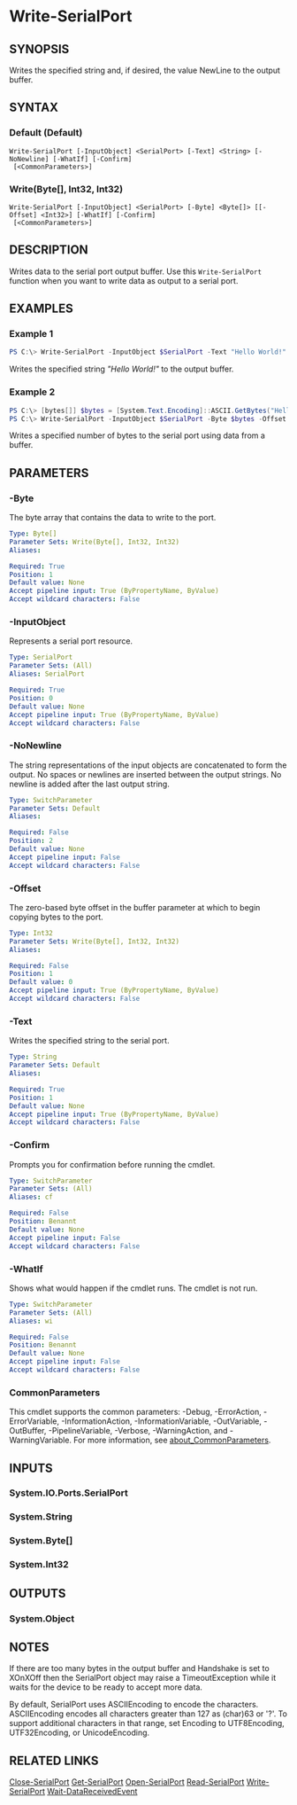 ﻿---
external help file: System.IO.Ports.Commands-help.xml
Module Name: System.IO.Ports.Commands
online version: https://github.com/lmissel/System.IO.Ports.Commands
schema: 2.0.0
---

# Write-SerialPort

## SYNOPSIS
Writes the specified string and, if desired, the value NewLine to the output buffer.

## SYNTAX

### Default (Default)
```
Write-SerialPort [-InputObject] <SerialPort> [-Text] <String> [-NoNewline] [-WhatIf] [-Confirm]
 [<CommonParameters>]
```

### Write(Byte[], Int32, Int32)
```
Write-SerialPort [-InputObject] <SerialPort> [-Byte] <Byte[]> [[-Offset] <Int32>] [-WhatIf] [-Confirm]
 [<CommonParameters>]
```

## DESCRIPTION
Writes data to the serial port output buffer. Use this `Write-SerialPort` function when you want to write data as output to a serial port.

## EXAMPLES

### Example 1
```powershell
PS C:\> Write-SerialPort -InputObject $SerialPort -Text "Hello World!"
```

Writes the specified string *"Hello World!"* to the output buffer.

### Example 2
```powershell
PS C:\> [bytes[]] $bytes = [System.Text.Encoding]::ASCII.GetBytes("Hello World!")
PS C:\> Write-SerialPort -InputObject $SerialPort -Byte $bytes -Offset 0
```

Writes a specified number of bytes to the serial port using data from a buffer.

## PARAMETERS

### -Byte
The byte array that contains the data to write to the port.

```yaml
Type: Byte[]
Parameter Sets: Write(Byte[], Int32, Int32)
Aliases:

Required: True
Position: 1
Default value: None
Accept pipeline input: True (ByPropertyName, ByValue)
Accept wildcard characters: False
```

### -InputObject
Represents a serial port resource.

```yaml
Type: SerialPort
Parameter Sets: (All)
Aliases: SerialPort

Required: True
Position: 0
Default value: None
Accept pipeline input: True (ByPropertyName, ByValue)
Accept wildcard characters: False
```

### -NoNewline
The string representations of the input objects are concatenated to form the output. No spaces or newlines are inserted between the output strings. No newline is added after the last output string.

```yaml
Type: SwitchParameter
Parameter Sets: Default
Aliases:

Required: False
Position: 2
Default value: None
Accept pipeline input: False
Accept wildcard characters: False
```

### -Offset
The zero-based byte offset in the buffer parameter at which to begin copying bytes to the port.

```yaml
Type: Int32
Parameter Sets: Write(Byte[], Int32, Int32)
Aliases:

Required: False
Position: 1
Default value: 0
Accept pipeline input: True (ByPropertyName, ByValue)
Accept wildcard characters: False
```

### -Text
Writes the specified string to the serial port.

```yaml
Type: String
Parameter Sets: Default
Aliases:

Required: True
Position: 1
Default value: None
Accept pipeline input: True (ByPropertyName, ByValue)
Accept wildcard characters: False
```

### -Confirm
Prompts you for confirmation before running the cmdlet.

```yaml
Type: SwitchParameter
Parameter Sets: (All)
Aliases: cf

Required: False
Position: Benannt
Default value: None
Accept pipeline input: False
Accept wildcard characters: False
```

### -WhatIf
Shows what would happen if the cmdlet runs.
The cmdlet is not run.

```yaml
Type: SwitchParameter
Parameter Sets: (All)
Aliases: wi

Required: False
Position: Benannt
Default value: None
Accept pipeline input: False
Accept wildcard characters: False
```

### CommonParameters
This cmdlet supports the common parameters: -Debug, -ErrorAction, -ErrorVariable, -InformationAction, -InformationVariable, -OutVariable, -OutBuffer, -PipelineVariable, -Verbose, -WarningAction, and -WarningVariable. For more information, see [about_CommonParameters](http://go.microsoft.com/fwlink/?LinkID=113216).

## INPUTS

### System.IO.Ports.SerialPort

### System.String

### System.Byte[]

### System.Int32

## OUTPUTS

### System.Object
## NOTES
If there are too many bytes in the output buffer and Handshake is set to XOnXOff then the SerialPort object may raise a TimeoutException while it waits for the device to be ready to accept more data.

By default, SerialPort uses ASCIIEncoding to encode the characters. ASCIIEncoding encodes all characters greater than 127 as (char)63 or '?'. To support additional characters in that range, set Encoding to UTF8Encoding, UTF32Encoding, or UnicodeEncoding.

## RELATED LINKS

[Close-SerialPort](Close-SerialPort.md)
[Get-SerialPort](Get-SerialPort.md)
[Open-SerialPort](Open-SerialPort.md)
[Read-SerialPort](Read-SerialPort.md)
[Write-SerialPort](Write-SerialPort.md)
[Wait-DataReceivedEvent](Wait-DataReceivedEvent.md)
